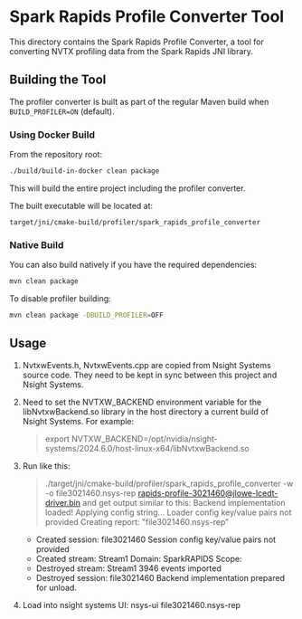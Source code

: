 # Spark Rapids Profile Converter Tool

This directory contains the Spark Rapids Profile Converter, a tool for converting NVTX profiling data from the Spark Rapids JNI library.

## Building the Tool

The profiler converter is built as part of the regular Maven build when `BUILD_PROFILER=ON` (default).

### Using Docker Build

From the repository root:

```bash
./build/build-in-docker clean package
```

This will build the entire project including the profiler converter.

The built executable will be located at:
```
target/jni/cmake-build/profiler/spark_rapids_profile_converter
```

### Native Build

You can also build natively if you have the required dependencies:

```bash
mvn clean package
```

To disable profiler building:
```bash
mvn clean package -DBUILD_PROFILER=OFF
```

## Usage

1. NvtxwEvents.h, NvtxwEvents.cpp are copied from Nsight Systems source code. They need to be kept in sync between this project and Nsight Systems.

2. Need to set the NVTXW_BACKEND environment variable for the libNvtxwBackend.so library in the host directory a current build of Nsight Systems. For example:
   > export NVTXW_BACKEND=/opt/nvidia/nsight-systems/2024.6.0/host-linux-x64/libNvtxwBackend.so

3. Run like this:
      > ./target/jni/cmake-build/profiler/spark_rapids_profile_converter  -w -o file3021460.nsys-rep rapids-profile-3021460@jlowe-lcedt-driver.bin
   and get output similar to this:
      Backend implementation loaded!  Applying config string...
      Loader config key/value pairs not provided
      Creating report: "file3021460.nsys-rep"
      - Created session: file3021460
      Session config key/value pairs not provided
      - Created stream: Stream1
         Domain: SparkRAPIDS
         Scope: 
      - Destroyed stream: Stream1
      3946 events imported
      - Destroyed session: file3021460
      Backend implementation prepared for unload.
   
4. Load into nsight systems UI: nsys-ui file3021460.nsys-rep